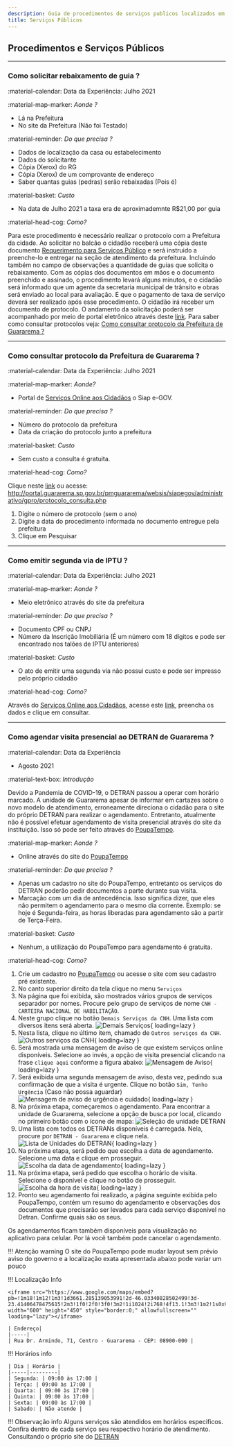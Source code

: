 ```yaml
---
description: Guia de procedimentos de serviços publicos localizados em Guararema.
title: Serviços Públicos
---
```


## Procedimentos e Serviços Públicos

--- 
### Como solicitar rebaixamento de guia ?

:material-calendar: Data da Experiência: Julho 2021

:material-map-marker: _Aonde ?_

- Lá na Prefeitura
- No site da Prefeitura (Não foi Testado)

:material-reminder:  _Do que precisa ?_

- Dados de localização da casa ou estabelecimento
- Dados do solicitante
- Cópia (Xerox) do RG
- Cópia (Xerox) de um comprovante de endereço
- Saber quantas guias (pedras) serão rebaixadas (Pois é)

:material-basket: *Custo*

- Na data de Julho 2021 a taxa era de aproximademnte R$21,00 por guia 

:material-head-cog: *Como?*

Para este procedimento é necessário realizar o protocolo com a Prefeitura da cidade. Ao solicitar no balcão o cidadão receberá uma cópia deste documento [Requerimento para Serviços Público](http://www.guararema.sp.gov.br/arquivo/editor/file/Requerimento%20para%20Servicos%20Publicos%20-%20SO.pdf) e será instruido a preenche-lo e entregar na seção de atendimento da prefeitura. Incluindo também no campo de observações a quantidade de guias que solicita o rebaixamento.
Com as cópias dos documentos em mãos e o documento preenchido e assinado, o procedimento levará alguns minutos, e o cidadão será informado que um agente da secretaria municipal de trânsito e obras será enviado ao local para avaliação. E que o pagamento de taxa de serviço deverá ser realizado após esse procedimento.
O cidadão irá receber um documento de protocolo. O andamento da solicitação poderá ser acompanhado por meio de portal eletrônico através deste [link](http://portal.guararema.sp.gov.br/pmguararema/websis/siapegov/administrativo/gpro/protocolo_consulta.php). Para saber como consultar protocolos veja: [Como consultar protocolo da Prefeitura de Guararema ?](#como-consultar-protocolo-da-prefeitura-de-guararema-)

---
### Como consultar protocolo da Prefeitura de Guararema ?

:material-calendar: Data da Experiência: Julho 2021

:material-map-marker: *Aonde?*
- Portal de [Serviços Online aos Cidadãos](http://portal.guararema.sp.gov.br/pmguararema/websis/siapegov/portal/index.php) o Siap e-GOV.

:material-reminder:  *Do que precisa ?*

- Número do protocolo da prefeitura
- Data da criação do protocolo junto a prefeitura

:material-basket: *Custo*

- Sem custo a consulta é gratuita.

:material-head-cog: *Como?*

Clique neste [link](http://portal.guararema.sp.gov.br/pmguararema/websis/siapegov/administrativo/gpro/protocolo_consulta.php) ou acesse: http://portal.guararema.sp.gov.br/pmguararema/websis/siapegov/administrativo/gpro/protocolo_consulta.php

1. Digite o número de protocolo (sem o ano)
2. Digite a data do procedimento informada no documento entregue pela prefeitura
3. Clique em Pesquisar

---
### Como emitir segunda via de IPTU ? 

:material-calendar: Data da Experiência: Julho 2021

:material-map-marker: *Aonde ?*

- Meio eletrônico através do site da prefeitura

:material-reminder: *Do que precisa ?*

- Documento CPF ou CNPJ
- Número da Inscrição Imobiliária (É um número com 18 dígitos e pode ser encontrado nos talões de IPTU anteriores)

:material-basket: *Custo*

- O ato de emitir uma segunda via não possui custo e pode ser impresso pelo próprio cidadão

:material-head-cog: *Como?*

Através do  [Serviços Online aos Cidadãos](http://portal.guararema.sp.gov.br/pmguararema/websis/siapegov/portal/index.php), 
acesse este [link](http://portal.guararema.sp.gov.br/pmguararema/websis/siapegov/arrecadacao/2via/index.php), preencha os dados e clique em consultar.

---
### Como agendar visita presencial ao DETRAN de Guararema ? 

:material-calendar: Data da Experiência
 
 - Agosto 2021

:material-text-box: *Introdução*

Devido a Pandemia de COVID-19, o DETRAN passou a operar com horário marcado. A unidade de Guararema apesar de informar em cartazes sobre o novo modelo de atendimento, erroneamente direciona o cidadão para o site do próprio DETRAN para realizar o agendamento. Entretanto, atualmente não é possível efetuar agendamento de visita presencial através do site da instituição. Isso só pode ser feito através do [PoupaTempo](https://www.poupatempo.sp.gov.br/).

:material-map-marker: *Aonde ?* 

- Online através do site do [PoupaTempo](https://www.poupatempo.sp.gov.br/)

:material-reminder: *Do que precisa ?*

- Apenas um cadastro no site do PoupaTempo, entretanto os serviços do DETRAN poderão pedir documentos a parte durante sua visita.
- Marcação com um dia de antecedência. Isso significa dizer, que eles não permitem o agendamento para o mesmo dia corrente. Exemplo: se hoje é Segunda-feira, as horas liberadas para agendamento são a partir de Terça-Feira.

:material-basket: *Custo*

- Nenhum, a utilização do PoupaTempo para agendamento é gratuita.

:material-head-cog: *Como?*


1. Crie um cadastro no [PoupaTempo](https://www.poupatempo.sp.gov.br/) ou acesse o site com seu cadastro pré existente.
2. No canto superior direito da tela clique no menu ```Serviços``` 
3. Na página que foi exibida, são mostrados vários grupos de serviços separador por nomes. Procure pelo grupo de serviços de nome ```CNH - CARTEIRA NACIONAL DE HABILITAÇÃO```. 
4. Neste grupo clique no botão ```Demais Serviços da CNH```. Uma lista com diversos itens será aberta. ![Demais Serviços](ilustracoes\detran\1.png){ loading=lazy }
5. Nesta lista, clique no último item, chamado de ```Outros serviços da CNH```. ![Outros serviços da CNH](ilustracoes\detran\2.png){ loading=lazy }
6. Será mostrada uma mensagem de aviso de que existem serviços online disponíveis. Selecione ao invés, a opção de visita presencial clicando na frase ```clique aqui``` conforme a figura abaixo: ![Mensagem de Aviso](ilustracoes\detran\3.png){ loading=lazy }
7. Será exibida uma segunda mensagem de aviso, desta vez, pedindo sua confirmação de que a visita é urgente. Clique no botão ```Sim, Tenho Urgência``` (Caso não possa aguardar) ![Mensagem de aviso de urgência e cuidado](ilustracoes\detran\4.png){ loading=lazy }
8. Na próxima etapa, começaremos o agendamento. Para encontrar a unidade de Guararema, selecione a opção de busca por local, clicando no primeiro botão com o ícone de mapa: ![Seleção de unidade DETRAN](ilustracoes\detran\5.png)
9. Uma lista com todos os DETRANs disponíveis é carregada. Nela, procure por ```DETRAN - Guararema``` e clique nela.![Lista de Unidades do DETRAN](ilustracoes\detran\6.png){ loading=lazy }
10. Na próxima etapa, será pedido que escolha a data de agendamento. Selecione uma data e clique em prosseguir. ![Escolha da data de agendamento](ilustracoes\detran\7.png){ loading=lazy }
11. Na próxima etapa, será pedido que escolha o horário de visita. Selecione o disponível e clique no botão de prosseguir. ![Escolha da hora de visita](ilustracoes\detran\8.png){ loading=lazy }
12. Pronto seu agendamento foi realizado, a página seguinte exibida pelo PoupaTempo, contém um resumo do agendamento e observações dos documentos que precisarão ser levados para cada serviço disponível no Detran. Confirme quais são os seus.

Os agendamentos ficam também disponíveis para visualização no aplicativo para celular. Por lá você também pode cancelar o agendamento.

!!! Atenção warning
    O site do PoupaTempo pode mudar layout sem prévio aviso do governo e a localização exata apresentada abaixo pode variar um pouco

!!! Localização Info

    <iframe src="https://www.google.com/maps/embed?pb=!1m18!1m12!1m3!1d3661.285139053991!2d-46.03340828502499!3d-23.41406478475615!2m3!1f0!2f0!3f0!3m2!1i1024!2i768!4f13.1!3m3!1m2!1s0x94cdcfcc040883b9%3A0x4bee58c904be562!2sDetran.SP!5e0!3m2!1sen!2sbr!4v1628124537286!5m2!1sen!2sbr" width="600" height="450" style="border:0;" allowfullscreen="" loading="lazy"></iframe>
    
    | Endereço| 
    |-----|
    | Rua Dr. Armindo, 71, Centro - Guararema - CEP: 08900-000 | 
    
!!! Horários info

    | Dia | Horário | 
    |-----|---------|
    | Segunda: | 09:00 às 17:00 |
    | Terça: | 09:00 às 17:00 |
    | Quarta: | 09:00 às 17:00 |
    | Quinta: | 09:00 às 17:00 |
    | Sexta: | 09:00 às 17:00 |
    | Sabado: | Não atende |

!!! Observação info 
    Alguns serviços são atendidos em horários especificos. Confira dentro de cada serviço seu respectivo horário de atendimento. Consultando o próprio site do [DETRAN](https://www.detran.sp.gov.br/wps/portal/portaldetran/cidadao/habilitacao/servicos/ciretran?regiao=interiorGM)
